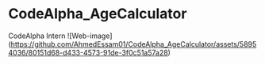 # CodeAlpha_AgeCalculator
CodeAlpha Intern
![Web-image]
(https://github.com/AhmedEssam01/CodeAlpha_AgeCalculator/assets/58954036/80151d68-d433-4573-91de-3f0c51a57a28)
